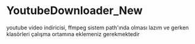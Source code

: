 # YoutubeDownloader_New
youtube video indiricisi, ffmpeg sistem path'ında olması lazım ve gerken klasörleri çalışma ortamına eklemeniz gerekmektedir
